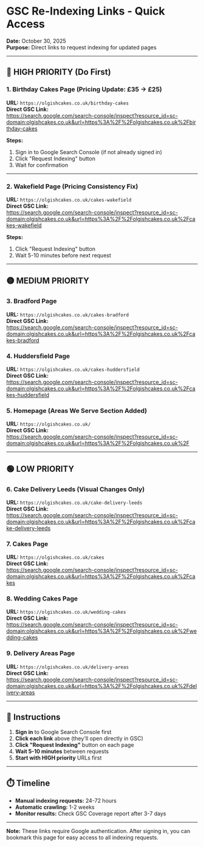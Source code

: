 # GSC Re-Indexing Links - Quick Access

**Date:** October 30, 2025  
**Purpose:** Direct links to request indexing for updated pages

---

## 🔴 HIGH PRIORITY (Do First)

### 1. Birthday Cakes Page (Pricing Update: £35 → £25)
**URL:** `https://olgishcakes.co.uk/birthday-cakes`  
**Direct GSC Link:**  
https://search.google.com/search-console/inspect?resource_id=sc-domain:olgishcakes.co.uk&url=https%3A%2F%2Folgishcakes.co.uk%2Fbirthday-cakes

**Steps:**
1. Sign in to Google Search Console (if not already signed in)
2. Click "Request Indexing" button
3. Wait for confirmation

---

### 2. Wakefield Page (Pricing Consistency Fix)
**URL:** `https://olgishcakes.co.uk/cakes-wakefield`  
**Direct GSC Link:**  
https://search.google.com/search-console/inspect?resource_id=sc-domain:olgishcakes.co.uk&url=https%3A%2F%2Folgishcakes.co.uk%2Fcakes-wakefield

**Steps:**
1. Click "Request Indexing" button
2. Wait 5-10 minutes before next request

---

## 🟡 MEDIUM PRIORITY

### 3. Bradford Page
**URL:** `https://olgishcakes.co.uk/cakes-bradford`  
**Direct GSC Link:**  
https://search.google.com/search-console/inspect?resource_id=sc-domain:olgishcakes.co.uk&url=https%3A%2F%2Folgishcakes.co.uk%2Fcakes-bradford

### 4. Huddersfield Page
**URL:** `https://olgishcakes.co.uk/cakes-huddersfield`  
**Direct GSC Link:**  
https://search.google.com/search-console/inspect?resource_id=sc-domain:olgishcakes.co.uk&url=https%3A%2F%2Folgishcakes.co.uk%2Fcakes-huddersfield

### 5. Homepage (Areas We Serve Section Added)
**URL:** `https://olgishcakes.co.uk/`  
**Direct GSC Link:**  
https://search.google.com/search-console/inspect?resource_id=sc-domain:olgishcakes.co.uk&url=https%3A%2F%2Folgishcakes.co.uk%2F

---

## 🟢 LOW PRIORITY

### 6. Cake Delivery Leeds (Visual Changes Only)
**URL:** `https://olgishcakes.co.uk/cake-delivery-leeds`  
**Direct GSC Link:**  
https://search.google.com/search-console/inspect?resource_id=sc-domain:olgishcakes.co.uk&url=https%3A%2F%2Folgishcakes.co.uk%2Fcake-delivery-leeds

### 7. Cakes Page
**URL:** `https://olgishcakes.co.uk/cakes`  
**Direct GSC Link:**  
https://search.google.com/search-console/inspect?resource_id=sc-domain:olgishcakes.co.uk&url=https%3A%2F%2Folgishcakes.co.uk%2Fcakes

### 8. Wedding Cakes Page
**URL:** `https://olgishcakes.co.uk/wedding-cakes`  
**Direct GSC Link:**  
https://search.google.com/search-console/inspect?resource_id=sc-domain:olgishcakes.co.uk&url=https%3A%2F%2Folgishcakes.co.uk%2Fwedding-cakes

### 9. Delivery Areas Page
**URL:** `https://olgishcakes.co.uk/delivery-areas`  
**Direct GSC Link:**  
https://search.google.com/search-console/inspect?resource_id=sc-domain:olgishcakes.co.uk&url=https%3A%2F%2Folgishcakes.co.uk%2Fdelivery-areas

---

## 📝 Instructions

1. **Sign in** to Google Search Console first
2. **Click each link** above (they'll open directly in GSC)
3. **Click "Request Indexing"** button on each page
4. **Wait 5-10 minutes** between requests
5. **Start with HIGH priority** URLs first

---

## ⏱️ Timeline

- **Manual indexing requests:** 24-72 hours
- **Automatic crawling:** 1-2 weeks
- **Monitor results:** Check GSC Coverage report after 3-7 days

---

**Note:** These links require Google authentication. After signing in, you can bookmark this page for easy access to all indexing requests.

